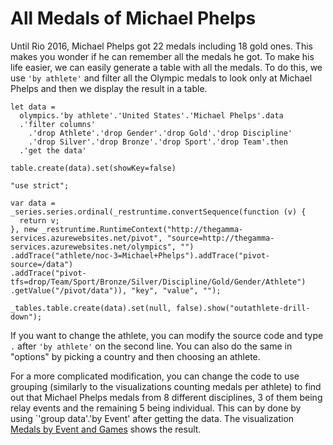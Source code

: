 All Medals of Michael Phelps
============================

Until Rio 2016, Michael Phelps got 22 medals including 18 gold ones. This makes you wonder if he
can remember all the medals he got. To make his life easier, we can easily generate a table with 
all the medals. To do this, we use `'by athlete'` and filter all the Olympic medals to look only
at Michael Phelps and then we display the result in a table.

```
let data =
  olympics.'by athlete'.'United States'.'Michael Phelps'.data
  .'filter columns'
    .'drop Athlete'.'drop Gender'.'drop Gold'.'drop Discipline'
    .'drop Silver'.'drop Bronze'.'drop Sport'.'drop Team'.then
  .'get the data'

table.create(data).set(showKey=false)
```

```
"use strict";

var data = _series.series.ordinal(_restruntime.convertSequence(function (v) {
  return v;
}, new _restruntime.RuntimeContext("http://thegamma-services.azurewebsites.net/pivot", "source=http://thegamma-services.azurewebsites.net/olympics", "")
.addTrace("athlete/noc-3=Michael+Phelps").addTrace("pivot-source=/data")
.addTrace("pivot-tfs=drop/Team/Sport/Bronze/Silver/Discipline/Gold/Gender/Athlete")
.getValue("/pivot/data")), "key", "value", "");

_tables.table.create(data).set(null, false).show("outathlete-drill-down");
```

If you want to change the athlete, you can modify the source code and type `.` after `'by athlete'`
on the second line. You can also do the same in "options" by picking a country and then choosing
an athlete.

For a more complicated modification, you can change the code to use grouping (similarly to the 
visualizations counting medals per athlete) to find out that Michael Phelps medals from 8 different 
disciplines, 3 of them being relay events and the remaining 5 being individual. This can by done
by using `'group data'.'by Event' after getting the data. The visualization [Medals by Event and 
Games](shared/7/medals-by-event-and-games) shows the result.
